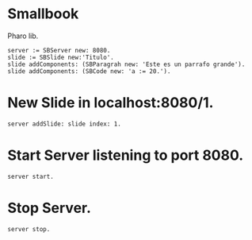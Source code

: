 # Smallbook

Pharo lib.

```smalltalk
server := SBServer new: 8080.
slide := SBSlide new:'Titulo'.
slide addComponents: (SBParagrah new: 'Este es un parrafo grande').
slide addComponents: (SBCode new: 'a := 20.').
```
# New Slide in localhost:8080/1.
```smalltalk
server addSlide: slide index: 1.
```

# Start Server listening to port 8080.
```smalltalk
server start. 
```
# Stop Server.
```smalltalk
server stop.
```
